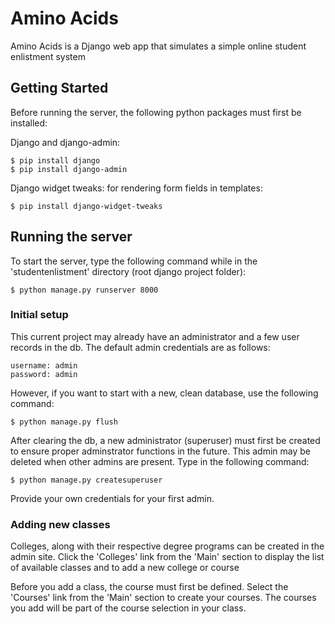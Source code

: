 # Amino Acids

Amino Acids is a Django web app that simulates a simple online student enlistment system

## Getting Started

Before running the server, the following python packages must first be installed:

Django and django-admin:

```
$ pip install django
$ pip install django-admin
```

Django widget tweaks: for rendering form fields in templates:

```
$ pip install django-widget-tweaks
```

## Running the server

To start the server, type the following command while in the 'studentenlistment' 
directory (root django project folder):

```
$ python manage.py runserver 8000
```

### Initial setup

This current project may already have an administrator and a few user records 
in the db. The default admin credentials are as follows:

```
username: admin
password: admin
```

However, if you want to start with a new, clean database, use the following 
command:

```
$ python manage.py flush
```

After clearing the db, a new administrator (superuser) must first be created to 
ensure proper adminstrator functions in the future.
This admin may be deleted when other admins are present. Type in the 
following command:

```
$ python manage.py createsuperuser
```

Provide your own credentials for your first admin.

### Adding new classes

Colleges, along with their respective degree programs can be created in the 
admin site. Click the 'Colleges' link from the 'Main' section to display the 
list of available classes and to add a new college or course

Before you add a class, the course must first be defined. Select the 'Courses'
link from the 'Main' section to create your courses. The courses you add will
be part of the course selection in your class.
